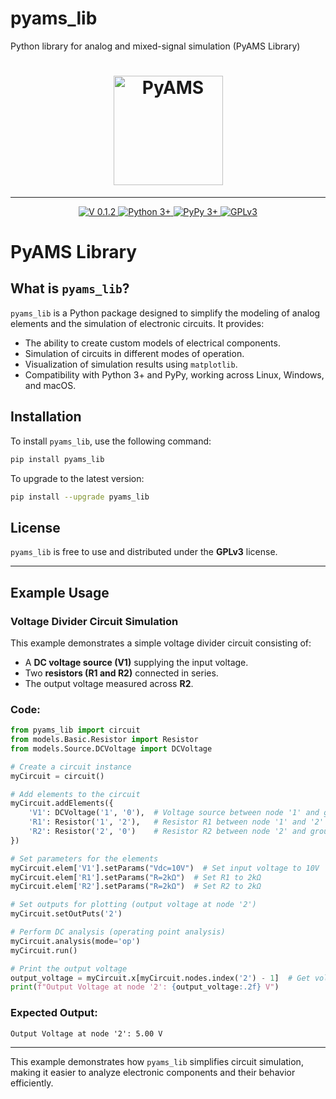 # pyams_lib
 Python library for analog and mixed-signal simulation (PyAMS Library)

<h1 align="center">
    <a href="https://pypi.org/project/pyams-lib/"><img src="https://pyams.sourceforge.io/logo.png" width="175px" alt="PyAMS"></a>
</h1>

---

<p align="center">
 
 <a href="#News">
    <img src="https://img.shields.io/badge/Version-0.1.2-blue" alt="V 0.1.2">
 </a>
  <a href="#Installation">
      <img src="https://img.shields.io/badge/Python->=3-blue" alt="Python 3+">
  </a>

  <a href="#Installation">
      <img src="https://img.shields.io/badge/PyPy->=3-blue" alt="PyPy 3+">
  </a>
    
  <a href="https://github.com/d-fathi/pyams_lib/blob/main/LICENSE">
      <img src="https://img.shields.io/badge/GPLv3-blue" alt="GPLv3">
  </a>
</p>

# PyAMS Library

## What is `pyams_lib`?

`pyams_lib` is a Python package designed to simplify the modeling of analog elements and the simulation of electronic circuits. It provides:

- The ability to create custom models of electrical components.
- Simulation of circuits in different modes of operation.
- Visualization of simulation results using `matplotlib`.
- Compatibility with Python 3+ and PyPy, working across Linux, Windows, and macOS.

## Installation

To install `pyams_lib`, use the following command:

```sh
pip install pyams_lib
```

To upgrade to the latest version:

```sh
pip install --upgrade pyams_lib
```

## License

`pyams_lib` is free to use and distributed under the **GPLv3** license.

---

## Example Usage

### Voltage Divider Circuit Simulation

This example demonstrates a simple voltage divider circuit consisting of:

- A **DC voltage source (V1)** supplying the input voltage.
- Two **resistors (R1 and R2)** connected in series.
- The output voltage measured across **R2**.

### Code:

```python
from pyams_lib import circuit
from models.Basic.Resistor import Resistor
from models.Source.DCVoltage import DCVoltage

# Create a circuit instance
myCircuit = circuit()

# Add elements to the circuit
myCircuit.addElements({
    'V1': DCVoltage('1', '0'),  # Voltage source between node '1' and ground '0'
    'R1': Resistor('1', '2'),   # Resistor R1 between node '1' and '2'
    'R2': Resistor('2', '0')    # Resistor R2 between node '2' and ground '0'
})

# Set parameters for the elements
myCircuit.elem['V1'].setParams("Vdc=10V")  # Set input voltage to 10V
myCircuit.elem['R1'].setParams("R=2kΩ")  # Set R1 to 2kΩ
myCircuit.elem['R2'].setParams("R=2kΩ")  # Set R2 to 2kΩ

# Set outputs for plotting (output voltage at node '2')
myCircuit.setOutPuts('2')

# Perform DC analysis (operating point analysis)
myCircuit.analysis(mode='op')
myCircuit.run()

# Print the output voltage
output_voltage = myCircuit.x[myCircuit.nodes.index('2') - 1]  # Get voltage at node '2'
print(f"Output Voltage at node '2': {output_voltage:.2f} V")
```

### Expected Output:

```
Output Voltage at node '2': 5.00 V
```

---

This example demonstrates how `pyams_lib` simplifies circuit simulation, making it easier to analyze electronic components and their behavior efficiently.


